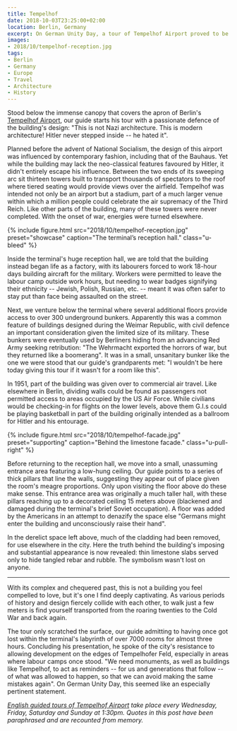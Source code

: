 ```yaml
---
title: Tempelhof
date: 2018-10-03T23:25:00+02:00
location: Berlin, Germany
excerpt: On German Unity Day, a tour of Tempelhof Airport proved to be a powerful act of remembrance.
images:
- 2018/10/tempelhof-reception.jpg
tags:
- Berlin
- Germany
- Europe
- Travel
- Architecture
- History
---
```

Stood below the immense canopy that covers the apron of Berlin's [Tempelhof Airport][1], our guide starts his tour with a passionate defence of the building's design: "This is not Nazi architecture. This is modern architecture! Hitler never stepped inside -- he hated it".

Planned before the advent of National Socialism, the design of this airport was influenced by contemporary fashion, including that of the Bauhaus. Yet while the building may lack the neo-classical features favoured by Hitler, it didn't entirely escape his influence. Between the two ends of its sweeping arc sit thirteen towers built to transport thousands of spectators to the roof where tiered seating would provide views over the airfield. Tempelhof was intended not only be an airport but a stadium, part of a much larger venue within which a million people could celebrate the air supremacy of the Third Reich. Like other parts of the building, many of these towers were never completed. With the onset of war, energies were turned elsewhere.

{% include figure.html
  src="2018/10/tempelhof-reception.jpg"
  preset="showcase"
  caption="The terminal’s reception hall."
  class="u-bleed"
%}

Inside the terminal's huge reception hall, we are told that the building instead began life as a factory, with its labourers forced to work 18-hour days building aircraft for the military. Workers were permitted to leave the labour camp outside work hours, but needing to wear badges signifying their ethnicity -- Jewish, Polish, Russian, etc. -- meant it was often safer to stay put than face being assaulted on the street.

Next, we venture below the terminal where several additional floors provide access to over 300 underground bunkers. Apparently this was a common feature of buildings designed during the Weimar Republic, with civil defence an important consideration given the limited size of its military. These bunkers were eventually used by Berliners hiding from an advancing Red Army seeking retribution: "The Wehrmacht exported the horrors of war, but they returned like a boomerang". It was in a small, unsanitary bunker like the one we were stood that our guide's grandparents met: "I wouldn't be here today giving this tour if it wasn't for a room like this".

In 1951, part of the building was given over to commercial air travel. Like elsewhere in Berlin, dividing walls could be found as passengers not permitted access to areas occupied by the US Air Force. While civilians would be checking-in for flights on the lower levels, above them G.I.s could be playing basketball in part of the building originally intended as a ballroom for Hitler and his entourage.

{% include figure.html
  src="2018/10/tempelhof-facade.jpg"
  preset="supporting"
  caption="Behind the limestone facade."
  class="u-pull-right"
%}

Before returning to the reception hall, we move into a small, unassuming entrance area featuring a low-hung ceiling. Our guide points to a series of thick pillars that line the walls, suggesting they appear out of place given the room's meagre proportions. Only upon visiting the floor above do these make sense. This entrance area was originally a much taller hall, with these pillars reaching up to a decorated ceiling 15 meters above (blackened and damaged during the terminal's brief Soviet occupation). A floor was added by the Americans in an attempt to denazify the space else "Germans might enter the building and unconsciously raise their hand".

In the derelict space left above, much of the cladding had been removed, for use elsewhere in the city. Here the truth behind the building's imposing and substantial appearance is now revealed: thin limestone slabs served only to hide tangled rebar and rubble. The symbolism wasn't lost on anyone.

* * *

With its complex and chequered past, this is not a building you feel compelled to love, but it's one I find deeply captivating. As various periods of history and design fiercely collide with each other, to walk just a few meters is find yourself transported from the roaring twenties to the Cold War and back again.

The tour only scratched the surface, our guide admitting to having once got lost within the terminal's labyrinth of over 7000 rooms for almost three hours. Concluding his presentation, he spoke of the city's resistance to allowing development on the edges of Tempelhofer Feld, especially in areas where labour camps once stood. "We need monuments, as well as buildings like Tempelhof, to act as reminders -- for us and generations that follow -- of what was allowed to happen, so that we can avoid making the same mistakes again". On German Unity Day, this seemed like an especially pertinent statement.

*[English guided tours of Tempelhof Airport][2] take place every Wednesday, Friday, Saturday and Sunday at 1:30pm. Quotes in this post have been paraphrased and are recounted from memory.*

[1]: https://en.wikipedia.org/wiki/Berlin_Tempelhof_Airport
[2]: https://www.thf-berlin.de/en/tours/english-guided-tours/
